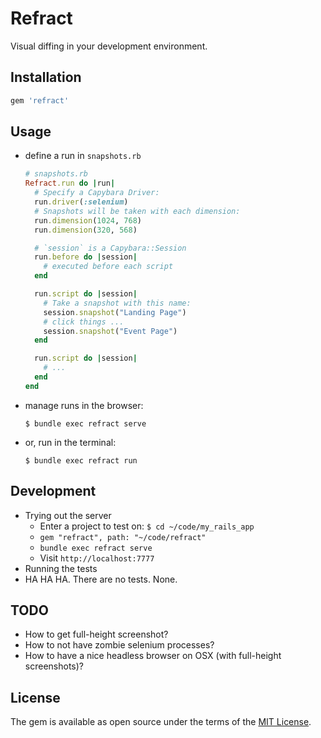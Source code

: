 # Refract

Visual diffing in your development environment.

## Installation

```ruby
gem 'refract'
```

## Usage

- define a run in `snapshots.rb`

  ```ruby
  # snapshots.rb
  Refract.run do |run|
    # Specify a Capybara Driver:
    run.driver(:selenium)
    # Snapshots will be taken with each dimension:
    run.dimension(1024, 768)
    run.dimension(320, 568)

    # `session` is a Capybara::Session
    run.before do |session|
      # executed before each script
    end

    run.script do |session|
      # Take a snapshot with this name:
      session.snapshot("Landing Page")
      # click things ...
      session.snapshot("Event Page")
    end

    run.script do |session|
      # ...
    end
  end
  ```

- manage runs in the browser:

  ```
  $ bundle exec refract serve
  ```

- or, run in the terminal:

  ```
  $ bundle exec refract run
  ```

## Development

- Trying out the server
  - Enter a project to test on: `$ cd ~/code/my_rails_app`
  - `gem "refract", path: "~/code/refract"`
  - `bundle exec refract serve`
  - Visit `http://localhost:7777`
- Running the tests
 - HA HA HA. There are no tests. None.

## TODO

- How to get full-height screenshot?
- How to not have zombie selenium processes?
- How to have a nice headless browser on OSX (with full-height screenshots)?

## License

The gem is available as open source under the terms of the [MIT License](http://opensource.org/licenses/MIT).
